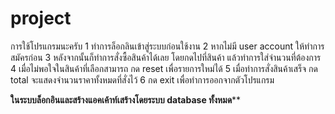 # project

การใช้โปรแกรมนะครับ
1 ทำการล็อกลินเข้าสู่ระบบก่อนใช้งาน
2 หากไม่มี user account ให้ทำการสมัครก่อน 
3 หลังจากนั้นก็ทำการสั่งซื้อสินค้าได้เลย โดยกดไปที่สินค้า แล้วทำการใส่จำนวนที่ต้องการ
4 เมื่อไม่พอใจในสินค้าที่เลือกสามารถ กด reset เพื่อรายการใหม่ได้
5 เมื่อทำการสั่งสินค้าเสร็จ กด total จะแสดงจำนวนราคาทั้งหมดที่สั่งไว้
6 กด exit เพื่อทำการออกจากตัวโปรแกรม

****ในระบบล็อกอินและสร้างแอคเค้าท์เสร้างโดยระบบ database ทั้งหมด****** 
